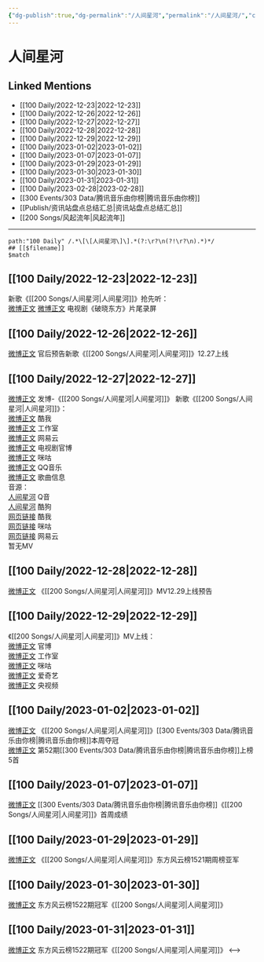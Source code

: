 ```yaml
---
{"dg-publish":true,"dg-permalink":"/人间星河","permalink":"/人间星河/","created":"2022-12-24T13:30:54.000+08:00","updated":"2023-04-10T15:31:58.000+08:00"}
---
```


# 人间星河

## Linked Mentions
- [[100 Daily/2022-12-23\|2022-12-23]]
- [[100 Daily/2022-12-26\|2022-12-26]]
- [[100 Daily/2022-12-27\|2022-12-27]]
- [[100 Daily/2022-12-28\|2022-12-28]]
- [[100 Daily/2022-12-29\|2022-12-29]]
- [[100 Daily/2023-01-02\|2023-01-02]]
- [[100 Daily/2023-01-07\|2023-01-07]]
- [[100 Daily/2023-01-29\|2023-01-29]]
- [[100 Daily/2023-01-30\|2023-01-30]]
- [[100 Daily/2023-01-31\|2023-01-31]]
- [[100 Daily/2023-02-28\|2023-02-28]]
- [[300 Events/303 Data/腾讯音乐由你榜\|腾讯音乐由你榜]]
- [[Publish/资讯站盘点总结汇总\|资讯站盘点总结汇总]]
- [[200 Songs/风起流年\|风起流年]]


---

```expander
path:"100 Daily" /.*\[\[人间星河\]\].*(?:\r?\n(?!\r?\n).*)*/
## [[$filename]]
$match
```
## [[100 Daily/2022-12-23\|2022-12-23]]
新歌《[[200 Songs/人间星河\|人间星河]]》抢先听：  
[微博正文](https://m.weibo.cn/6466290670/4849955678727717) [微博正文](https://m.weibo.cn/3548032423/4849946786533218) 电视剧《破晓东方》片尾录屏
## [[100 Daily/2022-12-26\|2022-12-26]]
[微博正文](https://m.weibo.cn/5248300719/4850966207140215) 官后预告新歌《[[200 Songs/人间星河\|人间星河]]》12.27上线
## [[100 Daily/2022-12-27\|2022-12-27]]
[微博正文](https://m.weibo.cn/1736988591/4851291173685634) 发博-《[[200 Songs/人间星河\|人间星河]]》
新歌《[[200 Songs/人间星河\|人间星河]]》：  
[微博正文](https://m.weibo.cn/1738434147/4851077222242298) 酷我  
[微博正文](https://m.weibo.cn/7478855230/4851081533991436) 工作室  
[微博正文](https://m.weibo.cn/1721030997/4851250875604768) 网易云  
[微博正文](https://m.weibo.cn/6589790796/4851235771383934) 电视剧官博  
[微博正文](https://m.weibo.cn/1867028705/4851258920543540) 咪咕  
[微博正文](https://m.weibo.cn/2169129705/4851258445540517) QQ音乐  
[微博正文](https://m.weibo.cn/6466290670/4851080820950444) 歌曲信息  
音源：  
[人间星河](https://weibo.cn/sinaurl?u=https%3A%2F%2Fi.y.qq.com%2Fv8%2Fplaysong.html%3Fsongid%3D389463946%26source%3Dyqq%26ADTAG%3Dhz_wb_sf%26channelId%3D10081987) Q音  
[人间星河](https://weibo.cn/sinaurl?u=https%3A%2F%2Ft1.kugou.com%2Fsong.html%3Fid%3D8xAPud6zGV3) 酷狗  
[网页链接](https://weibo.cn/sinaurl?u=http%3A%2F%2Fm.kuwo.cn%2Fnewh5app%2Fplay_detail%2F256138334) 酷我  
[网页链接](https://weibo.cn/sinaurl?u=https%3A%2F%2Fh5.nf.migu.cn%2Fapp%2Fv4%2Fp%2Fshare%2Fsong%2Findex.html%3Fid%3D600919000008566482) 咪咕  
[网页链接](https://weibo.cn/sinaurl?u=https%3A%2F%2Fmusic.163.com%2Fsong%3Fid%3D2009003471) 网易云  
暂无MV
## [[100 Daily/2022-12-28\|2022-12-28]]
[微博正文](https://m.weibo.cn/6509152617/4851773615114218) 《[[200 Songs/人间星河\|人间星河]]》MV12.29上线预告
## [[100 Daily/2022-12-29\|2022-12-29]]
《[[200 Songs/人间星河\|人间星河]]》MV上线：  
[微博正文](https://m.weibo.cn/6589790796/4851960554983204) 官博  
[微博正文](https://m.weibo.cn/7478855230/4851962229556456) 工作室  
[微博正文](https://m.weibo.cn/7441318559/4851964247015470) 咪咕  
[微博正文](https://m.weibo.cn/1731986465/4851961818780584) 爱奇艺  
[微博正文](https://m.weibo.cn/7211561239/4852088901474288) 央视频
## [[100 Daily/2023-01-02\|2023-01-02]]
[微博正文](https://m.weibo.cn/6733257358/4853478244225636) 《[[200 Songs/人间星河\|人间星河]]》[[300 Events/303 Data/腾讯音乐由你榜\|腾讯音乐由你榜]]本周夺冠  
[微博正文](https://m.weibo.cn/6733257358/4853474036286176) 第52期[[300 Events/303 Data/腾讯音乐由你榜\|腾讯音乐由你榜]]上榜5首
## [[100 Daily/2023-01-07\|2023-01-07]]
[微博正文](https://m.weibo.cn/6733257358/4855341881760017) [[300 Events/303 Data/腾讯音乐由你榜\|腾讯音乐由你榜]]《[[200 Songs/人间星河\|人间星河]]》首周成绩
## [[100 Daily/2023-01-29\|2023-01-29]]
[微博正文](https://m.weibo.cn/7779932378/4863219346184817) 《[[200 Songs/人间星河\|人间星河]]》东方风云榜1521期周榜亚军
## [[100 Daily/2023-01-30\|2023-01-30]]
[微博正文](https://m.weibo.cn/7779932378/4863602413011672) 东方风云榜1522期冠军《[[200 Songs/人间星河\|人间星河]]》
## [[100 Daily/2023-01-31\|2023-01-31]]
[微博正文](https://m.weibo.cn/7779932378/4863982223232774) 东方风云榜1522期冠军《[[200 Songs/人间星河\|人间星河]]》
<-->